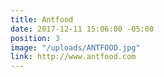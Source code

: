 ```yaml
---
title: Antfood
date: 2017-12-11 15:06:00 -05:00
position: 3
image: "/uploads/ANTFOOD.jpg"
link: http://www.antfood.com
---
```


